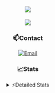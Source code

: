 <div align="center">

<h1 align="center">
  <a href="https://git.io/typing-svg">
    <img src="https://readme-typing-svg.herokuapp.com/?lines=Hello,+There!+👋;This+is+chicho.;CEO+on+Hely+Development....;&center=true&size=25">
  </a>
</h1>
  
<p align="center">
  <img src="https://lanyard.cnrad.dev/api/852683595378196480" />
</p>
  
### 📫Contact
  [![Email](https://img.shields.io/badge/Email-gastondalla@gmail.com-04619f?style=for-the-badge&logo=gmail&logoColor=white)](mailto:gastondalla@gmail.com)
</br>  

### 📈Stats
<details>
    <summary> ⚡Detailed Stats</summary>
    <br/>

<!--START_SECTION:waka-->
![Code Time](http://img.shields.io/badge/Code%20Time-102%20hrs-blue)

![Profile Views](http://img.shields.io/badge/Profile%20Views-6-blue)

**🐱 My GitHub Data** 

> 📦 37.2 kB Used in GitHub's Storage 
 > 
> 🏆 6 Contributions in the Year 2023
 > 
> 🚫 Not Opted to Hire
 > 
> 📜 8 Public Repositories 
 > 
> 🔑 6 Private Repositories 
 > 
**I'm a Night 🦉** 

```text
🌞 Morning                14 commits          █░░░░░░░░░░░░░░░░░░░░░░░░   04.47 % 
🌆 Daytime                44 commits          ████░░░░░░░░░░░░░░░░░░░░░   14.06 % 
🌃 Evening                150 commits         ████████████░░░░░░░░░░░░░   47.92 % 
🌙 Night                  105 commits         ████████░░░░░░░░░░░░░░░░░   33.55 % 
```
📅 **I'm Most Productive on Tuesday** 

```text
Monday                   21 commits          ██░░░░░░░░░░░░░░░░░░░░░░░   06.71 % 
Tuesday                  66 commits          █████░░░░░░░░░░░░░░░░░░░░   21.09 % 
Wednesday                58 commits          █████░░░░░░░░░░░░░░░░░░░░   18.53 % 
Thursday                 32 commits          ███░░░░░░░░░░░░░░░░░░░░░░   10.22 % 
Friday                   43 commits          ███░░░░░░░░░░░░░░░░░░░░░░   13.74 % 
Saturday                 44 commits          ████░░░░░░░░░░░░░░░░░░░░░   14.06 % 
Sunday                   49 commits          ████░░░░░░░░░░░░░░░░░░░░░   15.65 % 
```


📊 **This Week I Spent My Time On** 

```text
🕑︎ Time Zone: America/Argentina/Buenos_Aires

💬 Programming Languages: 
HTML                     7 hrs 3 mins        ███████████░░░░░░░░░░░░░░   42.79 % 
Python                   5 hrs 5 mins        ████████░░░░░░░░░░░░░░░░░   30.87 % 
C#                       2 hrs 17 mins       ███░░░░░░░░░░░░░░░░░░░░░░   13.85 % 
Other                    1 hr 1 min          ██░░░░░░░░░░░░░░░░░░░░░░░   06.24 % 
Bash                     32 mins             █░░░░░░░░░░░░░░░░░░░░░░░░   03.31 % 

🔥 Editors: 
VS Code                  13 hrs 29 mins      ████████████████████░░░░░   81.84 % 
Visual Studio            2 hrs 59 mins       █████░░░░░░░░░░░░░░░░░░░░   18.16 % 

🐱‍💻 Projects: 
Unknown Project          10 hrs 29 mins      ████████████████░░░░░░░░░   63.68 % 
Valkyrie                 2 hrs 30 mins       ████░░░░░░░░░░░░░░░░░░░░░   15.19 % 
Coder                    1 hr 31 mins        ██░░░░░░░░░░░░░░░░░░░░░░░   09.27 % 
CoderHouse               1 hr 11 mins        ██░░░░░░░░░░░░░░░░░░░░░░░   07.22 % 
Chicho SS Helper         29 mins             █░░░░░░░░░░░░░░░░░░░░░░░░   02.97 % 

💻 Operating System: 
Windows                  16 hrs 28 mins      █████████████████████████   100.00 % 
```

**I Mostly Code in JavaScript** 

```text
JavaScript               8 repos             ████████░░░░░░░░░░░░░░░░░   33.33 % 
CSS                      3 repos             ███░░░░░░░░░░░░░░░░░░░░░░   12.50 % 
Python                   2 repos             ██░░░░░░░░░░░░░░░░░░░░░░░   08.33 % 
C#                       1 repo              █░░░░░░░░░░░░░░░░░░░░░░░░   04.17 % 
Batchfile                1 repo              █░░░░░░░░░░░░░░░░░░░░░░░░   04.17 % 
```




 Last Updated on 19/05/2023 12:22:15 UTC
<!--END_SECTION:waka-->
</details>
